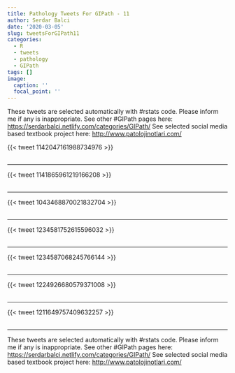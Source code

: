 ```yaml
---
title: Pathology Tweets For GIPath - 11
author: Serdar Balci
date: '2020-03-05'
slug: tweetsForGIPath11
categories:
  - R
  - tweets
  - pathology
  - GIPath
tags: []
image:
  caption: ''
  focal_point: ''
---
```



These tweets are selected automatically with #rstats code. Please inform me if any is inappropriate.
See other #GIPath pages here: https://serdarbalci.netlify.com/categories/GIPath/ 
See selected social media based textbook project here: http://www.patolojinotlari.com/

{{< tweet 1142047161988734976 >}}
<br>
<br>
<hr>
{{< tweet 1141865961219166208 >}}
<br>
<br>
<hr>
{{< tweet 1043468870021832704 >}}
<br>
<br>
<hr>
{{< tweet 1234581752615596032 >}}
<br>
<br>
<hr>
{{< tweet 1234587068245766144 >}}
<br>
<br>
<hr>
{{< tweet 1224926680579371008 >}}
<br>
<br>
<hr>
{{< tweet 1211649757409632257 >}}
<br>
<br>
<hr>


These tweets are selected automatically with #rstats code. Please inform me if any is inappropriate.
See other #GIPath pages here: https://serdarbalci.netlify.com/categories/GIPath/ 
See selected social media based textbook project here: http://www.patolojinotlari.com/

